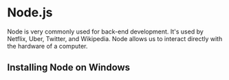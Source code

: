 # Node.js

Node is very commonly used for back-end development. It's used by Netflix, Uber, Twitter, and Wikipedia. Node allows us to interact directly with the hardware of a computer.  

## Installing Node on Windows

